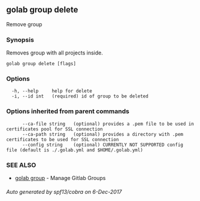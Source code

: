 ## golab group delete

Remove group

### Synopsis


Removes group with all projects inside.

```
golab group delete [flags]
```

### Options

```
  -h, --help     help for delete
  -i, --id int   (required) id of group to be deleted
```

### Options inherited from parent commands

```
      --ca-file string   (optional) provides a .pem file to be used in certificates pool for SSL connection
      --ca-path string   (optional) provides a directory with .pem certificates to be used for SSL connection
      --config string    (optional) CURRENTLY NOT SUPPORTED config file (default is ./.golab.yml and $HOME/.golab.yml)
```

### SEE ALSO
* [golab group](golab_group.md)	 - Manage Gitlab Groups

###### Auto generated by spf13/cobra on 6-Dec-2017
